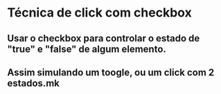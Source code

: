 # Técnica de click com checkbox

## Usar o checkbox para controlar o estado de "true" e "false" de algum elemento.
## Assim simulando um toogle, ou um click com 2 estados.mk